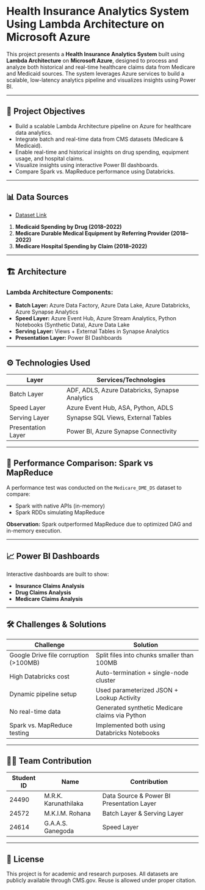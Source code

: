 # Health Insurance Analytics System Using Lambda Architecture on Microsoft Azure

This project presents a **Health Insurance Analytics System** built using **Lambda Architecture** on **Microsoft Azure**, designed to process and analyze both historical and real-time healthcare claims data from Medicare and Medicaid sources. The system leverages Azure services to build a scalable, low-latency analytics pipeline and visualizes insights using Power BI.

---

## 📌 Project Objectives

- Build a scalable Lambda Architecture pipeline on Azure for healthcare data analytics.
- Integrate batch and real-time data from CMS datasets (Medicare & Medicaid).
- Enable real-time and historical insights on drug spending, equipment usage, and hospital claims.
- Visualize insights using interactive Power BI dashboards.
- Compare Spark vs. MapReduce performance using Databricks.

---

## 📊 Data Sources
 - [Dataset Link](https://data.cms.gov/)
   
1. **Medicaid Spending by Drug (2018–2022)**  
2. **Medicare Durable Medical Equipment by Referring Provider (2018–2022)**
3. **Medicare Hospital Spending by Claim (2018–2022)**

---

## 🏗️ Architecture

### Lambda Architecture Components:

- **Batch Layer:** Azure Data Factory, Azure Data Lake, Azure Databricks, Azure Synapse Analytics
- **Speed Layer:** Azure Event Hub, Azure Stream Analytics, Python Notebooks (Synthetic Data), Azure Data Lake
- **Serving Layer:** Views + External Tables in Synapse Analytics
- **Presentation Layer:** Power BI Dashboards

---

## ⚙️ Technologies Used

| Layer              | Services/Technologies                              |
|-------------------|----------------------------------------------------|
| Batch Layer        | ADF, ADLS, Azure Databricks, Synapse Analytics    |
| Speed Layer        | Azure Event Hub, ASA, Python, ADLS                |
| Serving Layer      | Synapse SQL Views, External Tables                |
| Presentation Layer | Power BI, Azure Synapse Connectivity              |

---

## 🧪 Performance Comparison: Spark vs MapReduce

A performance test was conducted on the `Medicare_DME_DS` dataset to compare:
- Spark with native APIs (in-memory)
- Spark RDDs simulating MapReduce

**Observation:** Spark outperformed MapReduce due to optimized DAG and in-memory execution.

---

## 📈 Power BI Dashboards

Interactive dashboards are built to show:
- **Insurance Claims Analysis**
- **Drug Claims Analysis**
- **Medicare Claims Analysis**

---

## 🛠️ Challenges & Solutions

| Challenge | Solution |
|----------|----------|
| Google Drive file corruption (>100MB) | Split files into chunks smaller than 100MB |
| High Databricks cost | Auto-termination + single-node cluster |
| Dynamic pipeline setup | Used parameterized JSON + Lookup Activity |
| No real-time data | Generated synthetic Medicare claims via Python |
| Spark vs. MapReduce testing | Implemented both using Databricks Notebooks |

---

## 👨‍💻 Team Contribution

| Student ID | Name                  | Contribution                             |
|------------|-----------------------|------------------------------------------|
| 24490      | M.R.K. Karunathilaka  | Data Source & Power BI Presentation Layer|
| 24572      | M.K.I.M. Rohana       | Batch Layer & Serving Layer              |
| 24614      | G.A.A.S. Ganegoda     | Speed Layer                              |

---

## 📜 License

This project is for academic and research purposes. All datasets are publicly available through CMS.gov. Reuse is allowed under proper citation.


